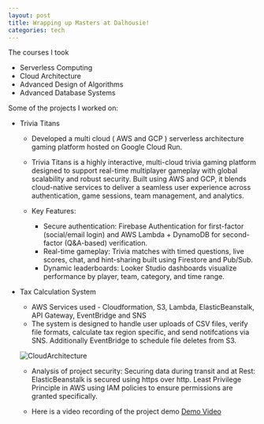 ```yaml
---
layout: post
title: Wrapping up Masters at Dalhousie!
categories: tech
---
```


The courses I took
- Serverless Computing
- Cloud Architecture
- Advanced Design of Algorithms
- Advanced Database Systems

Some of the projects I worked on:

- Trivia Titans

    - Developed a multi cloud ( AWS and GCP ) serverless architecture gaming platform hosted on Google Cloud Run.
    - Trivia Titans is a highly interactive, multi-cloud trivia gaming platform designed to support real-time multiplayer gameplay with global scalability and robust security. Built using AWS and GCP, it blends cloud-native services to deliver a seamless user experience across authentication, game sessions, team management, and analytics.
    
    - Key Features:
        - Secure authentication: Firebase Authentication for first-factor (social/email login) and AWS Lambda + DynamoDB for second-factor (Q&A-based) verification.
        - Real-time gameplay: Trivia matches with timed questions, live scores, chat, and hint-sharing built using Firestore and Pub/Sub.
        - Dynamic leaderboards: Looker Studio dashboards visualize performance by player, team, category, and time range.
    


- Tax Calculation System
    - AWS Services used - Cloudformation, S3, Lambda, ElasticBeanstalk, API Gateway, EventBridge and SNS
    - The system is designed to handle user uploads of CSV files, verify file formats, calculate tax region specific, and send notifcations via SNS. Additionally EventBridge to schedule file deletes from S3.

    ![CloudArchitecture](../../images/cloud-computing.png)

    - Analysis of project security: Securing data during transit and at Rest: ElasticBeanstalk is secured using https over http. Least Privilege Principle in AWS using IAM policies to ensure permissions are granted specifically.

    - Here is a video recording of the project demo
    [Demo Video](https://drive.google.com/file/d/1CF2cIqedCIkKQZGhYltui8xqpI5dcjIS/view?usp=drive_link)






